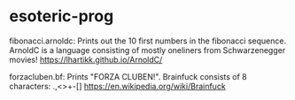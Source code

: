 # esoteric-prog
fibonacci.arnoldc: Prints out the 10 first numbers in the fibonacci sequence. ArnoldC is a language consisting of mostly oneliners from Schwarzenegger movies! https://lhartikk.github.io/ArnoldC/

forzacluben.bf: Prints "FORZA CLUBEN!". Brainfuck consists of 8 characters: .,<>+-[] https://en.wikipedia.org/wiki/Brainfuck

